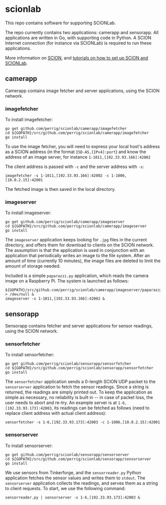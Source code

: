 # scionlab

This repo contains software for supporting SCIONLab.

The repo currently contains two applications: camerapp and sensorapp. All applications are written in Go, with supporting code in Python. A SCION Internet connection (for instance via SCIONLab) is required to run these applications.

More information on [SCION](https://www.scion-architecture.net/), and [tutorials on how to set up SCION and SCIONLab](https://netsec-ethz.github.io/scion-tutorials/).

## camerapp

Camerapp contains image fetcher and server applications, using the SCION network.

### imagefetcher

To install imagefetcher:
```shell
go get github.com/perrig/scionlab/camerapp/imagefetcher
cd ${GOPATH}/src/github.com/perrig/scionlab/camerapp/imagefetcher
go install
```

To use the image fetcher, you will need to express your local host's address as a SCION address (in the format `ISD-AS,[IPv4]:port`) and know the address of an image server, for instance `1-1011,[192.33.93.166]:42002`

The client address is passed with `-c` and the server address with `-s`:
```shell
imagefetcher -s 1-1011,[192.33.93.166]:42002 -c 1-1006,[10.0.2.15]:42001
```

The fetched image is then saved in the local directory.

### imageserver

To install imageserver:
```shell
go get github.com/perrig/scionlab/camerapp/imageserver
cd ${GOPATH}/src/github.com/perrig/scionlab/camerapp/imageserver
go install
```

The `imageserver` application keeps looking for `.jpg` files in the current directory, and offers them for download to clients on the SCION network. The assumption is that the application is used in conjunction with an application that periodically writes an image to the file system. After an amount of time (currently 10 minutes), the image files are deleted to limit the amount of storage needed.

Included is a simple `paparazzi.py` application, which reads the camera image on a Raspberry Pi. The system is launched as follows:
```shell
${GOPATH}/src/github.com/perrig/scionlab/camerapp/imageserver/paparazzi.py > /dev/null &
imageserver -s 1-1011,[192.33.93.166]:42002 &
```

## sensorapp

Sensorapp contains fetcher and server applications for sensor readings, using the SCION network.

### sensorfetcher

To install sensorfetcher:
```shell
go get github.com/perrig/scionlab/sensorapp/sensorfetcher
cd ${GOPATH}/src/github.com/perrig/scionlab/sensorapp/sensorfetcher
go install
```

The `sensorfetcher` application sends a 0-length SCION UDP packet to the `sensorserver` application to fetch the sensor readings. Since a string is returned, the readings are simply printed out. To keep the application as simple as necessary, no reliability is built in -- in case of packet loss, the user needs to abort and re-try. An example server is at `1-6,[192.33.93.173]:42003`, its readings can be fetched as follows (need to replace client address with actual client address):

```shell
sensorfetcher -s 1-6,[192.33.93.173]:42003 -c 1-1006,[10.0.2.15]:42001
```

### sensorserver

To install sensorserver:
```shell
go get github.com/perrig/scionlab/sensorapp/sensorserver
cd ${GOPATH}/src/github.com/perrig/scionlab/sensorapp/sensorserver
go install
```

We use sensors from Tinkerforge, and the `sensorreader.py` Python application fetches the sensor values and writes them to `stdout`. The `sensorserver` application collects the readings, and serves them as a string to client requests. To start, we use the following command:

```shell
sensorreader.py | sensorserver -s 1-6,[192.33.93.173]:42003 &
```

